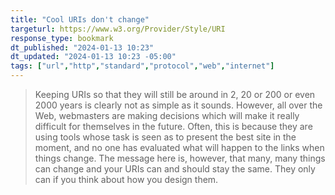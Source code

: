 ```yaml
---
title: "Cool URIs don't change"
targeturl: https://www.w3.org/Provider/Style/URI
response_type: bookmark
dt_published: "2024-01-13 10:23"
dt_updated: "2024-01-13 10:23 -05:00"
tags: ["url","http","standard","protocol","web","internet"]
---
```


> Keeping URIs so that they will still be around in 2, 20 or 200 or even 2000 years is clearly not as simple as it sounds. However, all over the Web, webmasters are making decisions which will make it really difficult for themselves in the future. Often, this is because they are using tools whose task is seen as to present the best site in the moment, and no one has evaluated what will happen to the links when things change. The message here is, however, that many, many things can change and your URIs can and should stay the same. They only can if you think about how you design them.